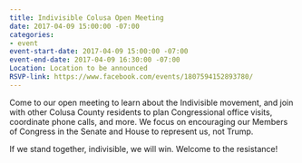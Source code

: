 ```yaml
---
title: Indivisible Colusa Open Meeting
date: 2017-04-09 15:00:00 -07:00
categories:
- event
event-start-date: 2017-04-09 15:00:00 -07:00
event-end-date: 2017-04-09 16:30:00 -07:00
Location: Location to be announced
RSVP-link: https://www.facebook.com/events/1807594152893780/
---
```


Come to our open meeting to learn about the Indivisible movement, and join with other Colusa County residents to plan Congressional office visits, coordinate phone calls, and more. We focus on encouraging our Members of Congress in the Senate and House to represent us, not Trump. 

If we stand together, indivisible, we will win. Welcome to the resistance! 